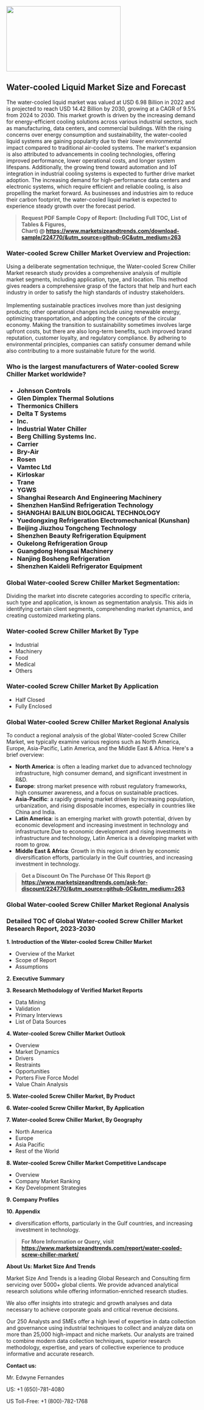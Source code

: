 <p><img class="alignnone size-medium wp-image-20088" src="https://ffe5etoiles.com/wp-content/uploads/2024/12/MST1-300x171.png" alt="" width="300" height="171" /></p><h2>Water-cooled Liquid Market Size and Forecast</h2><p>The water-cooled liquid market was valued at USD 6.98 Billion in 2022 and is projected to reach USD 14.42 Billion by 2030, growing at a CAGR of 9.5% from 2024 to 2030. This market growth is driven by the increasing demand for energy-efficient cooling solutions across various industrial sectors, such as manufacturing, data centers, and commercial buildings. With the rising concerns over energy consumption and sustainability, the water-cooled liquid systems are gaining popularity due to their lower environmental impact compared to traditional air-cooled systems. The market's expansion is also attributed to advancements in cooling technologies, offering improved performance, lower operational costs, and longer system lifespans. Additionally, the growing trend toward automation and IoT integration in industrial cooling systems is expected to further drive market adoption. The increasing demand for high-performance data centers and electronic systems, which require efficient and reliable cooling, is also propelling the market forward. As businesses and industries aim to reduce their carbon footprint, the water-cooled liquid market is expected to experience steady growth over the forecast period.</p></p><blockquote id="" class=""><strong>Request PDF Sample Copy of Report: (Including Full TOC, List of Tables &amp; Figures, Chart)&nbsp;@&nbsp;<strong><a href="https://www.marketsizeandtrends.com/download-sample/224770/&utm_source=github-GC&utm_medium=263" target="_blank">https://www.marketsizeandtrends.com/download-sample/224770/&utm_source=github-GC&utm_medium=263</a></strong></strong></blockquote><h3 id="" class="">Water-cooled Screw Chiller Market&nbsp;Overview and Projection:</h3><p id="" class="">Using a deliberate segmentation technique, the Water-cooled Screw Chiller Market research study provides a comprehensive analysis of multiple market segments, including application, type, and location. This method gives readers a comprehensive grasp of the factors that help and hurt each industry in order to satisfy the high standards of industry stakeholders. <br /> <br />Implementing sustainable practices involves more than just designing products; other operational changes include using renewable energy, optimizing transportation, and adopting the concepts of the circular economy. Making the transition to sustainability sometimes involves large upfront costs, but there are also long-term benefits, such improved brand reputation, customer loyalty, and regulatory compliance. By adhering to environmental principles, companies can satisfy consumer demand while also contributing to a more sustainable future for the world.</p><h3 id="" class="">Who is the largest manufacturers of&nbsp;Water-cooled Screw Chiller Market worldwide?</h3><h3 class=""><p><ul><li>Johnson Controls </li><li> Glen Dimplex Thermal Solutions </li><li> Thermonics Chillers </li><li> Delta T Systems </li><li> Inc. </li><li> Industrial Water Chiller </li><li> Berg Chilling Systems Inc. </li><li> Carrier </li><li> Bry-Air </li><li> Rosen </li><li> Vamtec Ltd </li><li> Kirloskar </li><li> Trane </li><li> YGWS </li><li> Shanghai Research And Engineering Machinery </li><li> Shenzhen HanSind Refrigeration Technology </li><li> SHANGHAI BAILUN BIOLOGICAL TECHNOLOGY </li><li> Yuedongxing Refrigeration Electromechanical (Kunshan) </li><li> Beijing Jiuzhou Tongcheng Technology </li><li> Shenzhen Beauty Refrigeration Equipment </li><li> Oukelong Refrigeration Group </li><li> Guangdong Hongsai Machinery </li><li> Nanjing Bosheng Refrigeration </li><li> Shenzhen Kaideli Refrigerator Equipment</li></ul></p></h3><h3 id="" class="">Global&nbsp;Water-cooled Screw Chiller Market Segmentation:</h3><p id="" class="">Dividing the market into discrete categories according to specific criteria, such type and application, is known as segmentation analysis. This aids in identifying certain client segments, comprehending market dynamics, and creating customized marketing plans.</p><h3 id="" class="">Water-cooled Screw Chiller Market&nbsp;By Type</h3><p><p><ul><li>Industrial</li><li> Machinery</li><li> Food</li><li> Medical</li><li> Others</p></li></ul></p></p><h3 id="" class="">Water-cooled Screw Chiller Market&nbsp;By Application</h3><p class=""><p><ul><li>Half Closed</li><li> Fully Enclosed</li></ul></p></p><h3 id="" class="">Global Water-cooled Screw Chiller Market Regional Analysis</h3><p id="" class="">To conduct a regional analysis of the global Water-cooled Screw Chiller Market, we typically examine various regions such as North America, Europe, Asia-Pacific, Latin America, and the Middle East &amp; Africa. Here's a brief overview:</p><ul><li><strong>North America</strong>: is often a leading market due to advanced technology infrastructure, high consumer demand, and significant investment in R&amp;D.</li><li><strong>Europe</strong>: strong market presence with robust regulatory frameworks, high consumer awareness, and a focus on sustainable practices.</li><li><strong>Asia-Pacific</strong>: a rapidly growing market driven by increasing population, urbanization, and rising disposable incomes, especially in countries like China and India.</li><li><strong>Latin America</strong>: is an emerging market with growth potential, driven by economic development and increasing investment in technology and infrastructure.Due to economic development and rising investments in infrastructure and technology, Latin America is a developing market with room to grow.</li><li><strong>Middle East &amp; Africa</strong>: Growth in this region is driven by economic diversification efforts, particularly in the Gulf countries, and increasing investment in technology.</li></ul><blockquote id="" class=""><strong>Get a Discount On The Purchase Of This Report @ <strong><a href="https://www.marketsizeandtrends.com/ask-for-discount/224770/&utm_source=github-GC&utm_medium=263" target="_blank">https://www.marketsizeandtrends.com/ask-for-discount/224770/&utm_source=github-GC&utm_medium=263</a></strong></strong></blockquote><h3 id="" class="">Global Water-cooled Screw Chiller Market Regional Analysis</h3><h3 id="" class="">Detailed TOC of Global Water-cooled Screw Chiller Market Research Report, 2023-2030</h3><p id="" class=""><strong>1. Introduction of the Water-cooled Screw Chiller Market</strong></p><ul><li>Overview of the Market</li><li>Scope of Report</li><li>Assumptions</li></ul><p id="" class=""><strong>2. Executive Summary</strong></p><p id="" class=""><strong>3. Research Methodology of Verified Market Reports</strong></p><ul><li>Data Mining</li><li>Validation</li><li>Primary Interviews</li><li>List of Data Sources</li></ul><p id="" class=""><strong>4. Water-cooled Screw Chiller Market Outlook</strong></p><ul><li>Overview</li><li>Market Dynamics</li><li>Drivers</li><li>Restraints</li><li>Opportunities</li><li>Porters Five Force Model</li><li>Value Chain Analysis</li></ul><p id="" class=""><strong>5. Water-cooled Screw Chiller Market, By Product</strong></p><p id="" class=""><strong>6. Water-cooled Screw Chiller Market, By Application</strong></p><p id="" class=""><strong>7. Water-cooled Screw Chiller Market, By Geography</strong></p><ul><li>North America</li><li>Europe</li><li>Asia Pacific</li><li>Rest of the World</li></ul><p id="" class=""><strong>8. Water-cooled Screw Chiller Market Competitive Landscape</strong></p><ul><li>Overview</li><li>Company Market Ranking</li><li>Key Development Strategies</li></ul><p id="" class=""><strong>9. Company Profiles</strong></p><p id="" class=""><strong>10. Appendix</strong></p><ul><li>diversification efforts, particularly in the Gulf countries, and increasing investment in technology.</li></ul><blockquote id="" class=""><strong>For More Information or Query, visit <strong><strong><a href="https://www.marketsizeandtrends.com/report/water-cooled-screw-chiller-market/" target="_blank">https://www.marketsizeandtrends.com/report/water-cooled-screw-chiller-market/</a></strong></strong></strong></blockquote><p id="" class=""><strong>About Us: Market Size And Trends</strong></p><p id="" class="">Market Size And Trends is a leading Global Research and Consulting firm servicing over 5000+ global clients. We provide advanced analytical research solutions while offering information-enriched research studies.</p><p id="" class="">We also offer insights into strategic and growth analyses and data necessary to achieve corporate goals and critical revenue decisions.</p><p id="" class="">Our 250 Analysts and SMEs offer a high level of expertise in data collection and governance using industrial techniques to collect and analyze data on more than 25,000 high-impact and niche markets. Our analysts are trained to combine modern data collection techniques, superior research methodology, expertise, and years of collective experience to produce informative and accurate research.</p><p id="" class=""><strong>Contact us:</strong></p><p id="" class="">Mr. Edwyne Fernandes</p><p id="" class="">US: +1 (650)-781-4080</p><p id="" class="">US Toll-Free: +1 (800)-782-1768</p>
